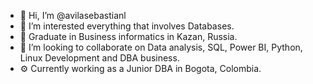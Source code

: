 - 👋 Hi, I’m @avilasebastianl
- 👀 I’m interested everything that involves Databases.
- 🌱 Graduate in Business informatics in Kazan, Russia. 
- 💞️ I’m looking to collaborate on Data analysis, SQL, Power BI, Python, Linux Development and DBA business.
- ⚙️ Currently working as a Junior DBA in Bogota, Colombia.
<!--- 📫 How to reach me ... -->

<!---
avilasebastianl/avilasebastianl is a ✨ special ✨ repository because its `README.md` (this file) appears on your GitHub profile.
You can click the Preview link to take a look at your changes.
--->

